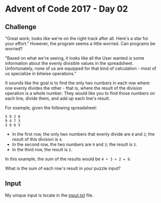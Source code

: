 # Advent of Code 2017 - Day 02

## Challenge
"Great work; looks like we're on the right track after all.
Here's a star for your effort."
However, the program seems a little worried.
Can programs be worried?

"Based on what we're seeing,
it looks like all the User wanted is some information about the evenly
divisible values in the spreadsheet.
Unfortunately, none of us are equipped for that kind of calculation -
most of us specialize in bitwise operations."

It sounds like the goal is to find the only two numbers in each row where one
evenly divides the other - that is,
where the result of the division operation is a whole number.
They would like you to find those numbers on each line, divide them,
and add up each line's result.

For example, given the following spreadsheet:

```
5 9 2 8
9 4 7 3
3 8 6 5
```

- In the first row, the only two numbers that evenly divide are `8` and `2`;
  the result of this division is `4`.
- In the second row, the two numbers are `9` and `3`; the result is `3`.
- In the third row, the result is `2`.

In this example, the sum of the results would be `4 + 3 + 2 = 9`.

What is the sum of each row's result in your puzzle input?

## Input
My unique input is locate in the [input.txt](input.txt) file.
